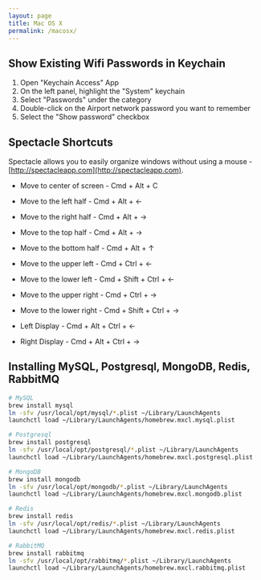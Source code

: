 ```yaml
---
layout: page
title: Mac OS X
permalink: /macosx/
---
```


## Show Existing Wifi Passwords in Keychain


1. Open "Keychain Access" App
2. On the left panel, highlight the "System" keychain
3. Select "Passwords" under the category
4. Double-click on the Airport network password you want to remember
5. Select the "Show password" checkbox

## Spectacle Shortcuts

Spectacle allows you to easily organize windows without using a mouse - [http://spectacleapp.com](http://spectacleapp.com).

* Move to center of screen - Cmd + Alt + C

* Move to the left half - Cmd + Alt + ←
* Move to the right half - Cmd + Alt + →
* Move to the top half - Cmd + Alt + →
* Move to the bottom half - Cmd + Alt + ↑

* Move to the upper left - Cmd + Ctrl + ←
* Move to the lower left - Cmd + Shift + Ctrl + ←
* Move to the upper right - Cmd + Ctrl + →
* Move to the lower right - Cmd + Shift + Ctrl + →

* Left Display - Cmd + Alt + Ctrl + ←
* Right Display - Cmd + Alt + Ctrl + →

## Installing MySQL, Postgresql, MongoDB, Redis, RabbitMQ

```bash
# MySQL
brew install mysql
ln -sfv /usr/local/opt/mysql/*.plist ~/Library/LaunchAgents  
launchctl load ~/Library/LaunchAgents/homebrew.mxcl.mysql.plist  

# Postgresql
brew install postgresql  
ln -sfv /usr/local/opt/postgresql/*.plist ~/Library/LaunchAgents  
launchctl load ~/Library/LaunchAgents/homebrew.mxcl.postgresql.plist

# MongoDB
brew install mongodb  
ln -sfv /usr/local/opt/mongodb/*.plist ~/Library/LaunchAgents  
launchctl load ~/Library/LaunchAgents/homebrew.mxcl.mongodb.plist  

# Redis
brew install redis  
ln -sfv /usr/local/opt/redis/*.plist ~/Library/LaunchAgents  
launchctl load ~/Library/LaunchAgents/homebrew.mxcl.redis.plist  

# RabbitMQ
brew install rabbitmq  
ln -sfv /usr/local/opt/rabbitmq/*.plist ~/Library/LaunchAgents  
launchctl load ~/Library/LaunchAgents/homebrew.mxcl.rabbitmq.plist
```

